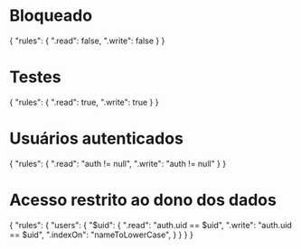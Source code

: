 # Bloqueado
{
  "rules": {
    ".read": false,
    ".write": false
  }
}

# Testes
{
  "rules": {
    ".read": true,
    ".write": true
  }
}

# Usuários autenticados
{
  "rules": {
    ".read": "auth != null",
    ".write": "auth != null"
  }
}

# Acesso restrito ao dono dos dados
{
  "rules": {
    "users": {
      "$uid": {
        ".read": "auth.uid == $uid",
    		".write": "auth.uid == $uid",
        ".indexOn": "nameToLowerCase",
      }
    }
  }
}